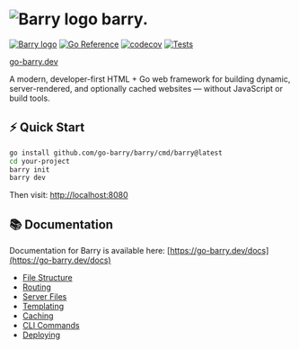 # ![Barry logo](/logo.svg) barry.

<a href="https://go-barry.dev">![Barry logo](/header.jpg)</a>
[![Go Reference](https://pkg.go.dev/badge/github.com/go-barry/barry.svg)](https://pkg.go.dev/github.com/go-barry/barry) [![codecov](https://codecov.io/github/go-barry/barry/graph/badge.svg?token=A8UVSOR3TN)](https://codecov.io/github/go-barry/barry)
[![Tests](https://github.com/go-barry/barry/actions/workflows/tests.yml/badge.svg)](https://github.com/go-barry/barry/actions/workflows/tests.yml)

[go-barry.dev](https:///go-barry.dev)

A modern, developer-first HTML + Go web framework for building dynamic, server-rendered, and optionally cached websites — without JavaScript or build tools.

## ⚡ Quick Start

```bash
go install github.com/go-barry/barry/cmd/barry@latest
cd your-project
barry init
barry dev
```

Then visit: [http://localhost:8080](http://localhost:8080)

## 📚 Documentation

Documentation for Barry is available here: [https://go-barry.dev/docs](https://go-barry.dev/docs)

- [File Structure](https://go-barry.dev/docs/file-structure)
- [Routing](https://go-barry.dev/docs/routing)
- [Server Files](https://go-barry.dev/docs/server-files)
- [Templating](https://go-barry.dev/docs/templating)
- [Caching](https://go-barry.dev/docs/page-caching)
- [CLI Commands](https://go-barry.dev/docs/cli)
- [Deploying](https://go-barry.dev/docs/deploying)
